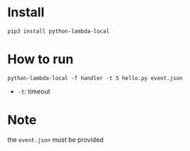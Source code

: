 # Install
```
pip3 install python-lambda-local
```

# How to run
```
python-lambda-local -f handler -t 5 hello.py event.json
```

* `-t`: timeout

# Note
the `event.json` must be provided



